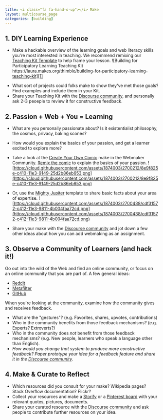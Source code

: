 ```yaml
---
title: <i class="fa fa-hand-o-up"></i> Make
layout: multicourse_page
categories: [building]
---
```


## 1. DIY Learning Experience

* Make a hackable overview of the learning goals and web literacy skills you're most interested in teaching. We recommend remixing our [Teaching Kit Template](https://thimble.webmaker.org/project/10274/remix) to help frame your lesson.
![Building for Participatory Learning Teaching Kit https://laura.makes.org/thimble/building-for-participatory-learning-teaching-kit][1]

[1]: http://i.imgur.com/hooWv49.png
* What sort of projects could folks make to show they've met those goals? Find examples and include them in your Kit.
* Share your Teaching Kit with the [Discourse community](http://discourse.webmakerprototypes.org/category/building), and personally ask 2-3 peoeple to review it for constructive feedback.

## 2. Passion + Web + You = Learning

* What are you personally passionate about? Is it existentialist philosophy, the cosmos, privacy, baking scones?
* How would you explain the basics of your passion, and get a learner excited to explore more?
* Take a look at the [Create Your Own Comic](https://webmaker.makes.org/thimble/create-your-own-comic-a-starter-make) make in the Webmaker Community. [Remix the comic](https://webmaker.makes.org/thimble/create-your-own-comic-a-starter-make) to explain the basics of your passion.
![https://cloud.githubusercontent.com/assets/1874003/2700212/8e9f825e-c410-11e3-9149-25d2b86eb653.png](https://cloud.githubusercontent.com/assets/1874003/2700212/8e9f825e-c410-11e3-9149-25d2b86eb653.png)


* Or, use the [Mighty Jupiter](https://chadsansing.makes.org/thimble/webmaker-planet) template to share basic facts about your area of expertise.
![https://cloud.githubusercontent.com/assets/1874003/2700438/cdf31572-c412-11e3-9811-4b004faa72cd.png](https://cloud.githubusercontent.com/assets/1874003/2700438/cdf31572-c412-11e3-9811-4b004faa72cd.png)
* Share your make with the [Discourse community](http://discourse.webmakerprototypes.org/category/building) and jot down a few other ideas about how you can add webmaking as an assignment. 

## 3. Observe a Community of Learners (and hack it!)

Go out into the wild of the Web and find an online community, or focus on an online community that you are part of. A few general ideas:

* [Reddit](http://www.reddit.com/)
* [Metafilter](http://www.metafilter.com/)
* [GitHub](https://github.com/)

When you're looking at the community, examine how the community gives and receives feedback. 

* What are the "gestures"? (e.g. Favorites, shares, upvotes, contributions)
* Who in the community benefits from those feedback mechanisms? (e.g. Experts? Extroverts?)
* Who in the community does *not* benefit from those feedback mechanisms? (e.g. New people, learners who speak a language other than English).
* *How would you change that system to produce more constructive feedback? Paper prototype your idea for a feedback feature and share it in the [Discourse community](http://discourse.webmakerprototypes.org/category/building).*

## 4. Make & Curate to Reflect
* Which resources did you consult for your make? Wikipedia pages? Stack Overflow documentation? Flickr?
* Collect your resources and make a [Storify](https://storify.com/) or a [Pinterest board](http://www.pinterest.com/) with your relevant quotes, pictures, documents.
* Share your curated resource with the [Discourse community](http://discourse.webmakerprototypes.org/category/building) and ask people to contribute further resources on your idea. 





